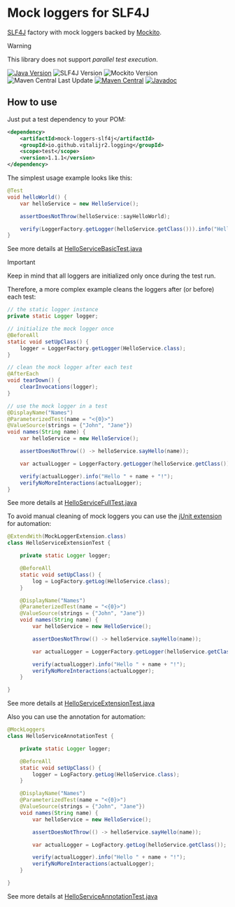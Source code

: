 # Mock loggers for SLF4J

[SLF4J][slf4j] factory with mock loggers backed by [Mockito][].

> [!WARNING]
> This library does not support _parallel test execution_.

[![Java Version][java-version]][jdk-download]
![SLF4J Version][slf4j-version]
![Mockito Version][mockito-version]  
![Maven Central Last Update][maven-central-last-update]
[![Maven Central][maven-central]][maven-central-link]
[![Javadoc][javadoc]][javadoc-link]

## How to use

Just put a test dependency to your POM:

```xml
<dependency>
    <artifactId>mock-loggers-slf4j</artifactId>
    <groupId>io.github.vitalijr2.logging</groupId>
    <scope>test</scope>
    <version>1.1.1</version>
</dependency>
```

The simplest usage example looks like this:

```java
@Test
void helloWorld() {
    var helloService = new HelloService();

    assertDoesNotThrow(helloService::sayHelloWorld);

    verify(LoggerFactory.getLogger(helloService.getClass())).info("Hello World!");
}
```

See more details at [HelloServiceBasicTest.java](src/it/hello-slf4j-world/src/test/java/example/hello/HelloServiceBasicTest.java)

> [!IMPORTANT]
> Keep in mind that all loggers are initialized only once during the test run.

Therefore, a more complex example cleans the loggers after (or before) each test:

```java
// the static logger instance
private static Logger logger;

// initialize the mock logger once
@BeforeAll
static void setUpClass() {
    logger = LoggerFactory.getLogger(HelloService.class);
}

// clean the mock logger after each test
@AfterEach
void tearDown() {
    clearInvocations(logger);
}

// use the mock logger in a test
@DisplayName("Names")
@ParameterizedTest(name = "<{0}>")
@ValueSource(strings = {"John", "Jane"})
void names(String name) {
    var helloService = new HelloService();

    assertDoesNotThrow(() -> helloService.sayHello(name));

    var actualLogger = LoggerFactory.getLogger(helloService.getClass());

    verify(actualLogger).info("Hello " + name + "!");
    verifyNoMoreInteractions(actualLogger);
}
```

See more details at [HelloServiceFullTest.java](src/it/hello-slf4j-world/src/test/java/example/hello/HelloServiceFullTest.java)

To avoid manual cleaning of mock loggers you can use the [jUnit extension][junit-extension] for automation:

```java
@ExtendWith(MockLoggerExtension.class)
class HelloServiceExtensionTest {

    private static Logger logger;

    @BeforeAll
    static void setUpClass() {
        log = LogFactory.getLog(HelloService.class);
    }

    @DisplayName("Names")
    @ParameterizedTest(name = "<{0}>")
    @ValueSource(strings = {"John", "Jane"})
    void names(String name) {
        var helloService = new HelloService();

        assertDoesNotThrow(() -> helloService.sayHello(name));

        var actualLogger = LoggerFactory.getLogger(helloService.getClass());

        verify(actualLogger).info("Hello " + name + "!");
        verifyNoMoreInteractions(actualLogger);
    }

}
```

See more details at [HelloServiceExtensionTest.java](src/it/hello-slf4j-world/src/test/java/example/hello/HelloServiceExtensionTest.java)

Also you can use the annotation for automation:

```java
@MockLoggers
class HelloServiceAnnotationTest {

    private static Logger logger;

    @BeforeAll
    static void setUpClass() {
        logger = LogFactory.getLog(HelloService.class);
    }

    @DisplayName("Names")
    @ParameterizedTest(name = "<{0}>")
    @ValueSource(strings = {"John", "Jane"})
    void names(String name) {
        var helloService = new HelloService();

        assertDoesNotThrow(() -> helloService.sayHello(name));

        var actualLogger = LogFactory.getLog(helloService.getClass());

        verify(actualLogger).info("Hello " + name + "!");
        verifyNoMoreInteractions(actualLogger);
    }

}
```

See more details at [HelloServiceAnnotationTest.java](src/it/hello-slf4j-world/src/test/java/example/hello/HelloServiceAnnotationTest.java)

[slf4j]: https://www.slf4j.org/

[Mockito]: https://site.mockito.org

[java-version]: https://img.shields.io/static/v1?label=Java&message=11&color=blue&logoColor=E23D28

[jdk-download]: https://www.oracle.com/java/technologies/downloads/#java11

[slf4j-version]: https://img.shields.io/static/v1?label=SLF4J&message=2.0.16&color=blue&logoColor=E23D28

[mockito-version]: https://img.shields.io/static/v1?label=Mockito&message=5.15.2&color=blue&logoColor=E23D28

[maven-central-last-update]: https://img.shields.io/maven-central/last-update/io.github.vitalijr2.logging/mock-loggers-slf4j

[maven-central]: https://img.shields.io/maven-central/v/io.github.vitalijr2.logging/mock-loggers-slf4j

[maven-central-link]: https://central.sonatype.com/artifact/io.github.vitalijr2.logging/mock-loggers-slf4j?smo=true

[javadoc]: https://javadoc.io/badge2/io.github.vitalijr2.logging/mock-loggers-slf4j/javadoc.svg

[javadoc-link]: https://javadoc.io/doc/io.github.vitalijr2.logging/mock-loggers-slf4j

[junit-extension]: ../core/
